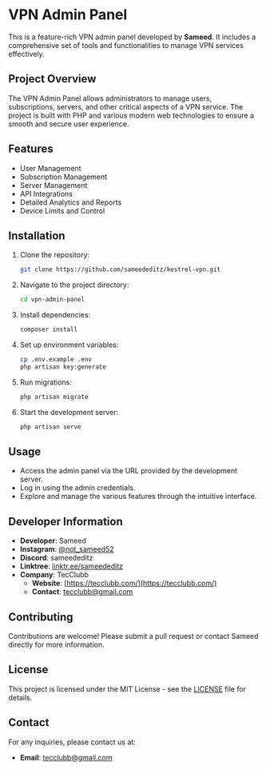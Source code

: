 # VPN Admin Panel

This is a feature-rich VPN admin panel developed by **Sameed**. It includes a comprehensive set of tools and functionalities to manage VPN services effectively.

## Project Overview
The VPN Admin Panel allows administrators to manage users, subscriptions, servers, and other critical aspects of a VPN service. The project is built with PHP and various modern web technologies to ensure a smooth and secure user experience.

## Features
- User Management
- Subscription Management
- Server Management
- API Integrations
- Detailed Analytics and Reports
- Device Limits and Control

## Installation
1. Clone the repository:
    ```bash
    git clone https://github.com/sameededitz/kestrel-vpn.git
    ```
2. Navigate to the project directory:
    ```bash
    cd vpn-admin-panel
    ```
3. Install dependencies:
    ```bash
    composer install
    ```
4. Set up environment variables:
    ```bash
    cp .env.example .env
    php artisan key:generate
    ```
5. Run migrations:
    ```bash
    php artisan migrate
    ```
6. Start the development server:
    ```bash
    php artisan serve
    ```

## Usage
- Access the admin panel via the URL provided by the development server.
- Log in using the admin credentials.
- Explore and manage the various features through the intuitive interface.

## Developer Information
- **Developer**: Sameed
- **Instagram**: [@not_sameed52](https://www.instagram.com/not_sameed52/)
- **Discord**: sameededitz
- **Linktree**: [linktr.ee/sameededitz](https://linktr.ee/sameededitz)
- **Company**: TecClubb
  - **Website**: [https://tecclubb.com/](https://tecclubb.com/)
  - **Contact**: tecclubb@gmail.com

## Contributing
Contributions are welcome! Please submit a pull request or contact Sameed directly for more information.

## License
This project is licensed under the MIT License - see the [LICENSE](LICENSE) file for details.

## Contact
For any inquiries, please contact us at:
- **Email**: tecclubb@gmail.com
